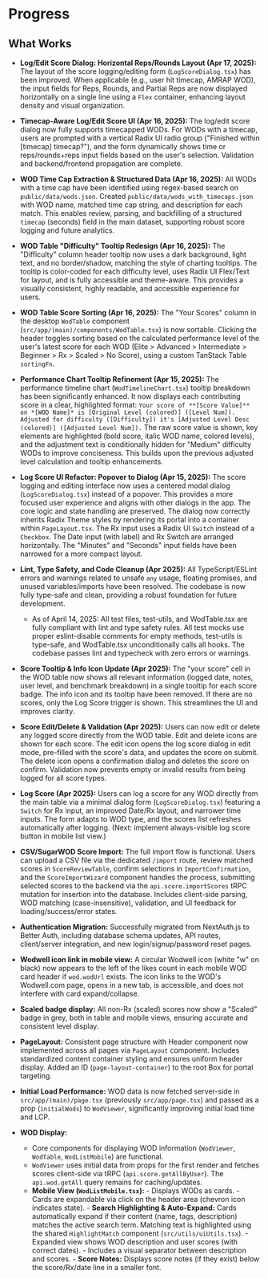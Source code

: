 # Progress

## What Works

- **Log/Edit Score Dialog: Horizontal Reps/Rounds Layout (Apr 17, 2025):** The layout of the score logging/editing form (`LogScoreDialog.tsx`) has been improved. When applicable (e.g., user hit timecap, AMRAP WOD), the input fields for Reps, Rounds, and Partial Reps are now displayed horizontally on a single line using a `Flex` container, enhancing layout density and visual organization.
- **Timecap-Aware Log/Edit Score UI (Apr 16, 2025):** The log/edit score dialog now fully supports timecapped WODs. For WODs with a timecap, users are prompted with a vertical Radix UI radio group ("Finished within [timecap] timecap?"), and the form dynamically shows time or reps/rounds+reps input fields based on the user's selection. Validation and backend/frontend propagation are complete.
- **WOD Time Cap Extraction & Structured Data (Apr 16, 2025):** All WODs with a time cap have been identified using regex-based search on `public/data/wods.json`. Created `public/data/wods_with_timecaps.json` with WOD name, matched time cap string, and description for each match. This enables review, parsing, and backfilling of a structured `timecap` (seconds) field in the main dataset, supporting robust score logging and future analytics.

- **WOD Table "Difficulty" Tooltip Redesign (Apr 16, 2025):** The "Difficulty" column header tooltip now uses a dark background, light text, and no border/shadow, matching the style of charting tooltips. The tooltip is color-coded for each difficulty level, uses Radix UI Flex/Text for layout, and is fully accessible and theme-aware. This provides a visually consistent, highly readable, and accessible experience for users.
- **WOD Table Score Sorting (Apr 16, 2025):** The "Your Scores" column in the desktop `WodTable` component (`src/app/(main)/components/WodTable.tsx`) is now sortable. Clicking the header toggles sorting based on the calculated performance level of the user's latest score for each WOD (Elite > Advanced > Intermediate > Beginner > Rx > Scaled > No Score), using a custom TanStack Table `sortingFn`.
- **Performance Chart Tooltip Refinement (Apr 15, 2025):** The performance timeline chart (`WodTimelineChart.tsx`) tooltip breakdown has been significantly enhanced. It now displays each contributing score in a clear, highlighted format: `Your score of **[Score Value]** on *[WOD Name]* is [Original Level (colored)] ([Level Num]). Adjusted for difficulty ([Difficulty]) it's [Adjusted Level Desc (colored)] ([Adjusted Level Num]).` The raw score value is shown, key elements are highlighted (bold score, italic WOD name, colored levels), and the adjustment text is conditionally hidden for "Medium" difficulty WODs to improve conciseness. This builds upon the previous adjusted level calculation and tooltip enhancements.
- **Log Score UI Refactor: Popover to Dialog (Apr 15, 2025):** The score logging and editing interface now uses a centered modal dialog (`LogScoreDialog.tsx`) instead of a popover. This provides a more focused user experience and aligns with other dialogs in the app. The core logic and state handling are preserved. The dialog now correctly inherits Radix Theme styles by rendering its portal into a container within `PageLayout.tsx`. The Rx input uses a Radix UI `Switch` instead of a `Checkbox`. The Date input (with label) and Rx Switch are arranged horizontally. The "Minutes" and "Seconds" input fields have been narrowed for a more compact layout.
- **Lint, Type Safety, and Code Cleanup (Apr 2025):** All TypeScript/ESLint errors and warnings related to unsafe `any` usage, floating promises, and unused variables/imports have been resolved. The codebase is now fully type-safe and clean, providing a robust foundation for future development.
  - As of April 14, 2025: All test files, test-utils, and WodTable.tsx are fully compliant with lint and type safety rules. All test mocks use proper eslint-disable comments for empty methods, test-utils is type-safe, and WodTable.tsx unconditionally calls all hooks. The codebase passes lint and typecheck with zero errors or warnings.
- **Score Tooltip & Info Icon Update (Apr 2025):** The "your score" cell in the WOD table now shows all relevant information (logged date, notes, user level, and benchmark breakdown) in a single tooltip for each score badge. The info icon and its tooltip have been removed. If there are no scores, only the Log Score trigger is shown. This streamlines the UI and improves clarity.
- **Score Edit/Delete & Validation (Apr 2025):** Users can now edit or delete any logged score directly from the WOD table. Edit and delete icons are shown for each score. The edit icon opens the log score dialog in edit mode, pre-filled with the score's data, and updates the score on submit. The delete icon opens a confirmation dialog and deletes the score on confirm. Validation now prevents empty or invalid results from being logged for all score types.
- **Log Score (Apr 2025):** Users can log a score for any WOD directly from the main table via a minimal dialog form (`LogScoreDialog.tsx`) featuring a `Switch` for Rx input, an improved Date/Rx layout, and narrower time inputs. The form adapts to WOD type, and the scores list refreshes automatically after logging. (Next: implement always-visible log score button in mobile list view.)
- **CSV/SugarWOD Score Import:** The full import flow is functional. Users can upload a CSV file via the dedicated `/import` route, review matched scores in `ScoreReviewTable`, confirm selections in `ImportConfirmation`, and the `ScoreImportWizard` component handles the process, submitting selected scores to the backend via the `api.score.importScores` tRPC mutation for insertion into the database. Includes client-side parsing, WOD matching (case-insensitive), validation, and UI feedback for loading/success/error states.
- **Authentication Migration:** Successfully migrated from NextAuth.js to Better Auth, including database schema updates, API routes, client/server integration, and new login/signup/password reset pages.
- **Wodwell icon link in mobile view:** A circular Wodwell icon (white "w" on black) now appears to the left of the likes count in each mobile WOD card header if `wod.wodUrl` exists. The icon links to the WOD's Wodwell.com page, opens in a new tab, is accessible, and does not interfere with card expand/collapse.
- **Scaled badge display:** All non-Rx (scaled) scores now show a "Scaled" badge in grey, both in table and mobile views, ensuring accurate and consistent level display.
- **PageLayout:** Consistent page structure with Header component now implemented across all pages via `PageLayout` component. Includes standardized content container styling and ensures uniform header display. Added an ID (`page-layout-container`) to the root Box for portal targeting.
- **Initial Load Performance:** WOD data is now fetched server-side in `src/app/(main)/page.tsx` (previously `src/app/page.tsx`) and passed as a prop (`initialWods`) to `WodViewer`, significantly improving initial load time and LCP.
- **WOD Display:**
  - Core components for displaying WOD information (`WodViewer`, `WodTable`, `WodListMobile`) are functional.
  - `WodViewer` uses initial data from props for the first render and fetches scores client-side via tRPC (`api.score.getAllByUser`). The `api.wod.getAll` query remains for caching/updates.
  - **Mobile View (`WodListMobile.tsx`):** - Displays WODs as cards. - Cards are expandable via click on the header area (chevron icon indicates state). - **Search Highlighting & Auto-Expand:** Cards automatically expand if their content (name, tags, description) matches the active search term. Matching text is highlighted using the shared `HighlightMatch` component (`src/utils/uiUtils.tsx`). - Expanded view shows WOD description and user scores (with correct dates). - Includes a visual separator between description and scores. - **Score Notes:** Displays score notes (if they exist) below the score/Rx/date line in a smaller font.
